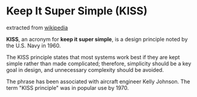 # Keep It Super Simple (KISS)

extracted from [wikipedia](https://en.wikipedia.org/wiki/KISS_principle)

**KISS**, an acronym for **keep it super simple**, is a design principle noted by the U.S. Navy in 1960.

The KISS principle states that most systems work best if they are kept simple rather than made complicated; therefore, simplicity should be a key goal in design, and unnecessary complexity should be avoided. 

The phrase has been associated with aircraft engineer Kelly Johnson. The term "KISS principle" was in popular use by 1970.
